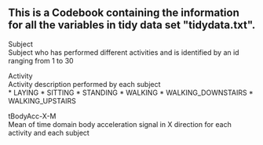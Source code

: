 ## This is a Codebook containing the information for all the variables in tidy data set "tidydata.txt".


Subject <br>
	Subject who has performed different activities and is identified by an id ranging from 1 to 30<br>


Activity<br>
  Activity description performed by each subject<br>
	* LAYING
	* SITTING
	* STANDING
	* WALKING
	* WALKING_DOWNSTAIRS
	* WALKING_UPSTAIRS

tBodyAcc-X-M<br>
  Mean of time domain body acceleration signal in X direction for each activity and each subject
